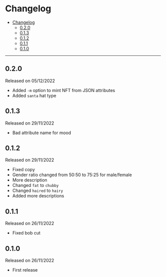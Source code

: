 # Changelog

- [Changelog](#changelog)
  - [0.2.0](#020)
  - [0.1.3](#013)
  - [0.1.2](#012)
  - [0.1.1](#011)
  - [0.1.0](#010)

---

## 0.2.0

Released on 05/12/2022

- Added `-m` option to mint NFT from JSON attributes
- Added `santa` hat type

## 0.1.3

Released on 29/11/2022

- Bad attribute name for mood

## 0.1.2

Released on 29/11/2022

- Fixed copy
- Gender ratio changed from 50:50 to 75:25 for male/female
- More description
- Changed `fat` to `chubby`
- Changed `haired` to `hairy`
- Added more descriptions

## 0.1.1

Released on 26/11/2022

- Fixed bob cut

## 0.1.0

Released on 26/11/2022

- First release
